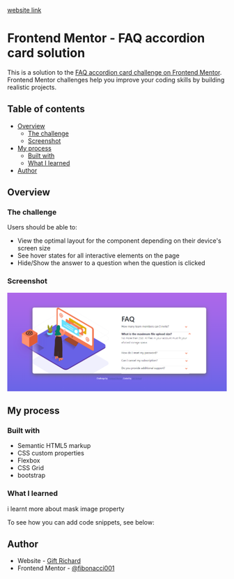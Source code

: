 <a href="https://faq-css.netlify.app/">website link</a>
# Frontend Mentor - FAQ accordion card solution

This is a solution to the [FAQ accordion card challenge on Frontend Mentor](https://www.frontendmentor.io/challenges/faq-accordion-card-XlyjD0Oam). Frontend Mentor challenges help you improve your coding skills by building realistic projects. 

## Table of contents

- [Overview](#overview)
  - [The challenge](#the-challenge)
  - [Screenshot](#screenshot)
- [My process](#my-process)
  - [Built with](#built-with)
  - [What I learned](#what-i-learned)
- [Author](#author)



## Overview

### The challenge

Users should be able to:

- View the optimal layout for the component depending on their device's screen size
- See hover states for all interactive elements on the page
- Hide/Show the answer to a question when the question is clicked

### Screenshot

![](images/screenshot.png)





## My process

### Built with

- Semantic HTML5 markup
- CSS custom properties
- Flexbox
- CSS Grid
- bootstrap

### What I learned

i learnt more about mask image property

To see how you can add code snippets, see below:



## Author

- Website - [Gift Richard](https://giftportfolio.netlify.app/)
- Frontend Mentor - [@fibonacci001](https://www.frontendmentor.io/profile/fibonacci001)


